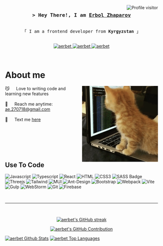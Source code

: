 <!--
<h2 align="center">
  Welcome to Erbol Zhaparov!
  <img src="https://media.giphy.com/media/hvRJCLFzcasrR4ia7z/giphy.gif" width="28">
</h2>
-->

<!--
<p align="center">
  <a href="https://github.com/aerbet"><img src="https://readme-typing-svg.herokuapp.com/?lines=Self%20Taught%20Programmer;Front%20End%20Developer;1.5%2B%20years%20of%20coding%20experience;Always%20learning%20new%20things&center=true&width=380&height=45"></a>
</p>

 -->

<a href="https://komarev.com/ghpvc/?username=aerbet">
  <img align="right" src="https://komarev.com/ghpvc/?username=aerbet&label=Visitors&color=0e75b6&style=flat" alt="Profile visitor" />
</a>

<!-- Intro  -->
<h3 align="center">
        <samp>&gt; Hey There!, I am
                <b><a target="_blank" href="#">Erbol Zhaparov</a></b>
        </samp>
</h3>


<p align="center"> 
  <samp>
    <br>
    「 I am a frontend developer from <b>Kyrgyzstan</b> 」
    <br>
    <br>
  </samp>
</p>

<p align="center">
 <a href=#" target="blank">
  <img src="https://img.shields.io/badge/Portfolio-DC143C?style=for-the-badge&logo=medium&logoColor=white" alt="aerbet" />
 </a>
 <a href="https://www.linkedin.com/in/erbol-zhaparov-873592298/" target="_blank">
  <img src="https://img.shields.io/badge/LinkedIn-0077B5?style=for-the-badge&logo=linkedin&logoColor=white" alt="aerbet"/>
 </a>
<a href="https://t.me/aerbet" target="_blank">
  <img src="https://img.shields.io/badge/Telegram-0077B5?style=for-the-badge&logo=telegram&logoColor=white" alt="aerbet"/>
 </a>
 <!-- <a href="https://instagram.com/av4n" target="_blank">
  <img src="https://img.shields.io/badge/Instagram-fe4164?style=for-the-badge&logo=instagram&logoColor=white" alt="aerbet" />
 </a> -->
 
</p>
<br />

<!-- About Section -->
 # About me
 
<p>
 <img align="right" width="250" height="250" src="/assets/cat.gif" alt="cat-gif" />

 😼 &emsp; Love to writing code and learning new features<br/><br/>
 📧 &emsp; Reach me anytime: ae.270718@gmail.com<br/><br/>
 💬 &emsp; Text me [here](https://t.me/aerbet)
</p>
<br/>
<br/>
<br/>
<br/>
<br/>

## Use To Code
![Javascript](https://img.shields.io/badge/Javascript-F0DB4F?style=for-the-badge&labelColor=black&logo=javascript&logoColor=F0DB4F)
![Typescript](https://img.shields.io/badge/Typescript-007acc?style=for-the-badge&labelColor=black&logo=typescript&logoColor=007acc)
![React](https://img.shields.io/badge/-React-61DBFB?style=for-the-badge&labelColor=black&logo=react&logoColor=61DBFB)
![HTML](https://img.shields.io/badge/HTML5-E34F26?style=for-the-badge&logo=html5&logoColor=white)
![CSS3](https://img.shields.io/badge/CSS3-1572B6?style=for-the-badge&logo=css3&logoColor=white)
![SASS Badge](https://img.shields.io/badge/SCSS-CC6699?style=for-the-badge&logo=sass&logoColor=white)
![Threejs](https://img.shields.io/badge/threejs-black?style=for-the-badge&logo=three.js&logoColor=white)
![Tailwind](https://img.shields.io/badge/Tailwind_CSS-092749?style=for-the-badge&logo=tailwindcss&logoColor=06B6D4&labelColor=000000)
![MUI](https://img.shields.io/badge/MUi-%230081CB.svg?style=for-the-badge&logo=mui&logoColor=white)
![Ant-Design](https://img.shields.io/badge/-AntDesign-%230170FE?style=for-the-badge&logo=ant-design&logoColor=white)
![Bootstrap](https://img.shields.io/badge/Bootstrap-563D7C?style=for-the-badge&logo=bootstrap&logoColor=white)
![Webpack](https://img.shields.io/static/v1?style=for-the-badge&message=Webpack&color=222222&logo=Webpack&logoColor=8DD6F9&label=)
![Vite](https://img.shields.io/badge/vite-%23646CFF.svg?style=for-the-badge&logo=vite&logoColor=white)
![Gulp](https://img.shields.io/badge/GULP-%23CF4647.svg?style=for-the-badge&logo=gulp&logoColor=white)
![WebStorm](https://img.shields.io/badge/WebStorm-000000?style=for-the-badge&logo=WebStorm&logoColor=white)
![Git](https://img.shields.io/badge/Git-F05032?style=for-the-badge&logo=git&logoColor=white)
![Firebase](https://img.shields.io/badge/firebase-a08021?style=for-the-badge&logo=firebase&logoColor=ffcd34)
<!--![React Native](https://img.shields.io/badge/React_Native-20232A?style=for-the-badge&logo=react&logoColor=61DAFB)
![Next.js](https://img.shields.io/badge/next.js-000000?style=for-the-badge&logo=nextdotjs&logoColor=white)
![Nodejs](https://img.shields.io/badge/Nodejs-3C873A?style=for-the-badge&labelColor=black&logo=node.js&logoColor=3C873A)
![Express.js](https://img.shields.io/badge/Express.js-000000?style=for-the-badge&logo=express&logoColor=white)
![MongoDB](https://img.shields.io/badge/MongoDB-4EA94B?style=for-the-badge&logo=mongodb&logoColor=white)
![Redux](https://img.shields.io/badge/Redux-593D88?style=for-the-badge&logo=redux&logoColor=white)
![React Query](https://img.shields.io/badge/-React_Query-FF4154?style=for-the-badge&logo=react%20query&logoColor=white)
-->

<br/>

<hr/>
<br/>

<p align="center">
  <a href="https://github.com/aerbet">
    <img src="https://github-readme-streak-stats.herokuapp.com/?user=aerbet&theme=radical&border=7F3FBF&background=0D1117" alt="aerbet's GitHub streak"/>
  </a>
</p>

<p align="center">
  <a href="https://github.com/aerbet">
    <img src="https://github-profile-summary-cards.vercel.app/api/cards/profile-details?username=aerbet&theme=radical" alt="aerbet's GitHub Contribution"/>
  </a>
</p>

<p> 
    <a href="https://github.com/aerbet"><img alt="aerbet Github Stats" src="https://denvercoder1-github-readme-stats.vercel.app/api?username=aerbet&show_icons=true&count_private=true&theme=react&border_color=7F3FBF&bg_color=0D1117&title_color=F85D7F&icon_color=F8D866" height="215px" width="49.5%"/></a>
    <a href="https://github.com/aerbet"><img alt="aerbet Top Languages" src="https://denvercoder1-github-readme-stats.vercel.app/api/top-langs/?username=aerbet&langs_count=8&layout=compact&theme=react&border_color=7F3FBF&bg_color=0D1117&title_color=F85D7F&icon_color=F8D866" height="192px" width="49.5%"/></a>
</p>